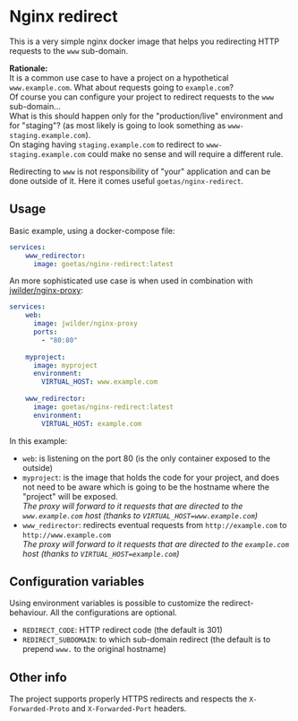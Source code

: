 # Nginx redirect

This is a very simple nginx docker image that helps you redirecting HTTP requests to the `www` sub-domain.

**Rationale:**<br>
It is a common use case to have a project on a hypothetical `www.example.com`. 
What about requests going to  `example.com`?<br>
Of course you can configure your project to redirect requests to the `www` sub-domain...<br> 
What is this should happen only for the "production/live" environment and for "staging"? 
(as most likely is going to look something as `www-staging.example.com`).<br>
On staging having `staging.example.com` to redirect to `www-staging.example.com` could make no sense and will 
require a different rule.

Redirecting to `www` is not responsibility of "your" application and can be done outside of it. 
Here it comes useful `goetas/nginx-redirect`. 


## Usage

Basic example, using a docker-compose file:

```yaml
services:
    www_redirector:
      image: goetas/nginx-redirect:latest
```

An more sophisticated use case is when used in combination with [jwilder/nginx-proxy](https://github.com/jwilder/nginx-proxy):

```yaml
services:
    web:
      image: jwilder/nginx-proxy
      ports:
        - "80:80"
  
    myproject:
      image: myproject
      environment:
        VIRTUAL_HOST: www.example.com
         
    www_redirector:
      image: goetas/nginx-redirect:latest
      environment:
        VIRTUAL_HOST: example.com
```

In this example:
- `web`: is listening on the port 80 (is the only container exposed to the outside)
- `myproject`: is the image that holds the code for your project, 
   and does not need to be aware which is going to be the hostname where the "project" will be exposed.
   <br>_The proxy will forward to it requests that are directed to the `www.example.com` host (thanks to `VIRTUAL_HOST=www.example.com`)_
- `www_redirector`: redirects eventual requests from `http://example.com` to `http://www.example.com`
   <br>_The proxy will forward to it requests that are directed to the `example.com` host (thanks to `VIRTUAL_HOST=example.com`)_
   
   
## Configuration variables

Using environment variables is possible to customize the redirect-behaviour.
All the configurations are optional.

- `REDIRECT_CODE`: HTTP redirect code (the default is 301)
- `REDIRECT_SUBDOMAIN`: to which sub-domain redirect (the default is to prepend `www.` to the original hostname)

## Other info

The project supports properly HTTPS redirects and respects the `X-Forwarded-Proto` and `X-Forwarded-Port` headers.
